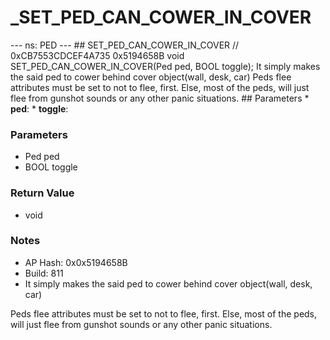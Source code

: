 # _SET_PED_CAN_COWER_IN_COVER

--- ns: PED --- ## SET_PED_CAN_COWER_IN_COVER  // 0xCB7553CDCEF4A735 0x5194658B void SET_PED_CAN_COWER_IN_COVER(Ped ped, BOOL toggle);  It simply makes the said ped to cower behind cover object(wall, desk, car) Peds flee attributes must be set to not to flee, first. Else, most of the peds, will just flee from gunshot sounds or any other panic situations.  ## Parameters * **ped**: * **toggle**:

### Parameters
* Ped ped
* BOOL toggle

### Return Value
* void

### Notes
* AP Hash: 0x0x5194658B
* Build: 811
* It simply makes the said ped to cower behind cover object(wall, desk, car)

Peds flee attributes must be set to not to flee, first. Else, most of the peds, will just flee from gunshot sounds or any other panic situations.

